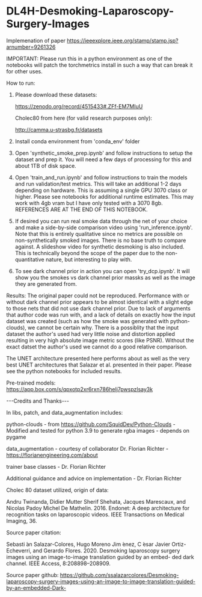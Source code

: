 # DL4H-Desmoking-Laparoscopy-Surgery-Images
Implemenation of paper https://ieeexplore.ieee.org/stamp/stamp.jsp?arnumber=9261326

IMPORTANT: Please run this in a python environment as one of the notebooks will patch the torchmetrics install in such a way that can break it for other uses.

How to run:

1. Please download these datasets:

    https://zenodo.org/record/4515433#.ZFf-EM7MIuU

    Cholec80 from here (for valid research purposes only):

    http://camma.u-strasbg.fr/datasets

2. Install conda environment from 'conda_env' folder

3. Open 'synthetic_smoke_prep.ipynb' and follow instructions to setup the dataset and prep it. You will need a few days of processing for this and about 1TB of disk space.

4. Open 'train_and_run.ipynb' and follow instructions to train the models and run validation/test metrics. This will take an additional 1-2 days depending on hardware. This is assuming a single GPU 3070 class or higher. Please see notebooks for additional runtime estimates. This may work with 4gb vram but I have only tested with a 3070 8gb. REFERENCES ARE AT THE END OF THIS NOTEBOOK.

5. If desired you can run real smoke data through the net of your choice and make a side-by-side comparison video using 'run_inference.ipynb'. Note that this is entirely qualitative since no metrics are possible on non-synthetically smoked images. There is no base truth to compare against. A slideshow video for synthetic desmoking is also included. This is technically beyond the scope of the paper due to the non-quantitative nature, but interesting to play with.

6. To see dark channel prior in action you can open 'try_dcp.ipynb'. It will show you the smokes vs dark channel prior massks as well as the image they are generated from.

Results:
The original paper could not be reproduced. Performance with or without dark channel prior appears to be almost identical with a slight edge to those nets that did not use dark channel prior. Due to lack of arguments that author code was run with, and a lack of details on exactly how the input dataset was created (such as how the smoke was generated with python-clouds), we cannot be certain why. There is a possiblity that the input dataset the author's used had very little noise and distortion applied resulting in very high absolute image metric scores (like PSNR). Without the exact datset the author's used we cannot do a good relative comparison.

The UNET architecture presented here performs about as well as the very best UNET architectures that Salazar et al. presented in their paper. Please see the python notebooks for included results.

Pre-trained models:
https://app.box.com/s/qpxotp2xr6rxn786helj7pwspzlsay3k

---Credits and Thanks---

In libs, patch, and data_augmentation includes:


python-clouds - from https://github.com/SquidDev/Python-Clouds - Modified and tested for python 3.9 to generate rgba images - depends on pygame


data_augmentation - courtesy of collaborator Dr. Florian Richter - https://florianengineering.com/about

trainer base classes - Dr. Florian Richter

Additional guidance and advice on implementation - Dr. Florian Richter



Cholec 80 dataset utilized, origin of data:

Andru Twinanda, Didier Mutter Sherif Shehata, Jacques
Marescaux, and Nicolas Padoy Michel De Mathelin.
2016. Endonet: A deep architecture for recognition
tasks on laparoscopic videos. IEEE Transactions on
Medical Imaging, 36.

Source paper citation:

Sebasti  ́an Salazar-Colores, Hugo Moreno Jim  ́enez,
C  ́esar Javier Ortiz-Echeverri, and Gerardo Flores.
2020. Desmoking laparoscopy surgery images using
an image-to-image translation guided by an embed-
ded dark channel. IEEE Access, 8:208898–208909.

Source paper github:
https://github.com/ssalazarcolores/Desmoking-laparoscopy-surgery-images-using-an-image-to-image-translation-guided-by-an-embedded-Dark-

